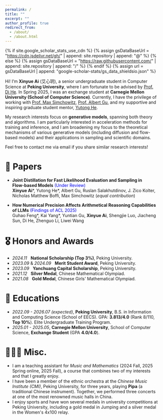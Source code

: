 ```yaml
---
permalink: /
title: ""
excerpt: ""
author_profile: true
redirect_from: 
  - /about/
  - /about.html
---
```


{% if site.google_scholar_stats_use_cdn %}
{% assign gsDataBaseUrl = "https://cdn.jsdelivr.net/gh/" | append: site.repository | append: "@" %}
{% else %}
{% assign gsDataBaseUrl = "https://raw.githubusercontent.com/" | append: site.repository | append: "/" %}
{% endif %}
{% assign url = gsDataBaseUrl | append: "google-scholar-stats/gs_data_shieldsio.json" %}

<span class='anchor' id='about-me'></span>

Hi! I’m **Xinyue Ai** (艾心玥), a senior undergraduate student in Computer Science at **Peking University**, where I am fortunate to be advised by [Prof. Di He](https://dihe-pku.github.io/). In Spring 2025, I was an exchange student at **Carnegie Mellon University (School of Computer Science)**. Currently, I have the privilege of working with [Prof. Max Simchowitz](https://msimchowitz.github.io/), [Prof. Albert Gu](https://goombalab.github.io/), and my supportive and inspiring graduate student mentor, [Yutong He](https://kellyyutonghe.github.io/).

My research interests focus on **generative models**, spanning both theory and algorithms. I am particularly interested in acceleration methods for training and inference, and I am broadening my focus to the theoretical mechanisms of various generative models (including diffusion and flow-based models) and their applications in sampling and scientific domains.

Feel free to contact me via email if you share similar research interests!



# 📝 Papers

- **Joint Distillation for Fast Likelihood Evaluation and Sampling in Flow‑based Models** <span style="color:blue">(Under Review)</span>  
**Xinyue Ai**\*, Yutong He\*, Albert Gu, Ruslan Salakhutdinov, J. Zico Kolter, Nicholas Matthew Boffi, Max Simchowitz (*equal contribution*)  

- **How Numerical Precision Affects Arithmetical Reasoning Capabilities of LLMs** <span style="color:blue">(Findings of ACL 2025)</span>  
Guhao Feng\*, Kai Yang\*, Yuntian Gu, **Xinyue Ai**, Shengjie Luo, Jiacheng Sun, Di He, Zhenguo Li, Liwei Wang 

# 🎖 Honors and Awards
- *2024.11* &nbsp; **National Scholarship (Top 3%)**, Peking University.
- *2023.09* & *2024.09* &nbsp; **Merit Student Award**, Peking University.
- *2023.09* &nbsp; **Yanchuang Capital Scholarship**, Peking University.
- *2021.12* &nbsp; **Silver Medal**, Chinese Mathematical Olympiad.
- *2021.08* &nbsp; **Gold Medal**, Chinese Girls' Mathematical Olympiad.

# 📖 Educations
- *2022.09 - 2026.07 (expected)*, **Peking University**, B.S. in Information and Computing Science (School of EECS). GPA: **3.813/4.0** (Rank 8/110, **Top 10%**). Elite Undergraduate Training Program.
- *2025.01 - 2025.05*, **Carnegie Mellon University**, School of Computer Science, **Exchange Student** (GPA **4.0/4.0**).

# 🎵🏃‍♀️ Misc.
- I am a teaching assistant for *Music and Mathematics* (2024 Fall, 2025 Spring online, 2025 Fall), a course that combines two of my interests and that I greatly enjoy.  
- I have been a member of the ethnic orchestra at the *Chinese Music Institute (CMI)*, Peking University, for three years, playing **Pipa** (a traditional Chinese instrument). Together, we performed three concerts at one of the most renowned music halls in China.  
- I enjoy sports and have won several medals in university competitions at Peking University, including a gold medal in Jumping and a silver medal in the Women's 4x100 relay.

